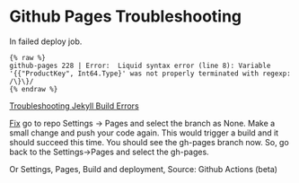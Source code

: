 # Github Pages Troubleshooting

In failed deploy job.
```
{% raw %}
github-pages 228 | Error:  Liquid syntax error (line 8): Variable '{{"ProductKey", Int64.Type}' was not properly terminated with regexp: /\}\}/
{% endraw %}
```
[Troubleshooting Jekyll Build Errors](https://docs.github.com/en/pages/setting-up-a-github-pages-site-with-jekyll/troubleshooting-jekyll-build-errors-for-github-pages-sites)

[Fix](https://github.com/alshedivat/al-folio/discussions/864#discussioncomment-3543060) go to repo Settings -> Pages and select the branch as None. Make a small change and push your code again. This would trigger a build and it should succeed this time. You should see the gh-pages branch now. So, go back to the Settings->Pages and select the gh-pages.

Or Settings, Pages, Build and deployment, Source: Github Actions (beta)
